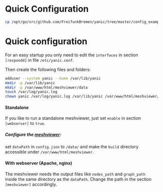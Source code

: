 # Quick Configuration

```sh
cp /opt/go/src/github.com/FreifunkBremen/yanic/tree/master/config_example.toml /etc/yanic.conf
```

# Quick configuration
For an easy startup you only need to edit the `interfaces` in section
`[respondd]` in file `/etc/yanic.conf`.  

Then create the following files and folders:
```sh
adduser --system yanic --home /var/lib/yanic
mkdir -p /var/lib/yanic
mkdir -p /var/www/html/meshviewer/data
touch /var/log/yanic.log
chown yanic /var/log/yanic.log /var/lib/yanic /var/www/html/meshviewer/data
```

#### Standalone
If you like to run a standalone meshviewer, just set `enable` in section
`[webserver]` to `true`.

##### Configure the [meshviewer](https://github.com/ffrgb/meshviewer):
set `dataPath` in `config.json` to `/data/` and make the `build` directory
accessible under `/var/www/html/meshviewer`.

#### With webserver (Apache, nginx)
The meshviewer needs the output files like `nodes_path` and `graph_path` inside
the same directory as the `dataPath`. Change the path in the section
`[meshviewer]` accordingly.
